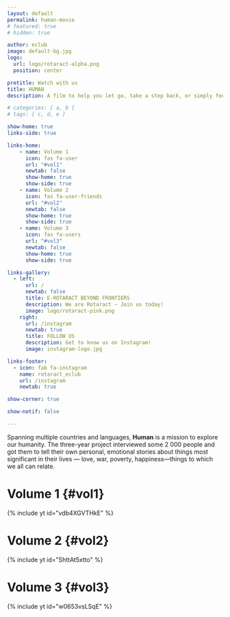 ```yaml
---
layout: default
permalink: human-movie
# featured: true
# hidden: true

author: eclub
image: default-bg.jpg
logo:
  url: logo/rotaract-alpha.png
  position: center

pretitle: Watch with us
title: HUMAN
description: A film to help you let go, take a step back, or simply feel connected to all of humanity.

# categories: [ a, b ]
# tags: [ c, d, e ]

show-home: true
links-side: true

links-home:
    - name: Volume 1
      icon: fas fa-user
      url: "#vol1"
      newtab: false
      show-home: true
      show-side: true
    - name: Volume 2
      icon: fas fa-user-friends
      url: "#vol2"
      newtab: false
      show-home: true
      show-side: true
    - name: Volume 3
      icon: fas fa-users
      url: "#vol3"
      newtab: false
      show-home: true
      show-side: true

links-gallery:
  - left:
      url: /
      newtab: false
      title: E-ROTARACT BEYOND FRONTIERS
      description: We are Rotaract – Join us today!
      image: logo/rotaract-pink.png
    right:
      url: /instagram
      newtab: true
      title: FOLLOW US
      description: Get to know us on Instagram!
      image: instagram-logo.jpg

links-footer:
  - icon: fab fa-instagram
    name: rotaract_eclub
    url: /instagram
    newtab: true

show-corner: true

show-notif: false

---
```


Spanning multiple countries and languages, **Human** is a mission to explore our humanity. The three-year project interviewed some 2 000 people and got them to tell their own personal, emotional stories about things most significant in their lives — love, war, poverty, happiness—things to which we all can relate.

# Volume 1 {#vol1}

{% include yt id="vdb4XGVTHkE" %}

# Volume 2 {#vol2}

{% include yt id="ShttAt5xtto" %}

# Volume 3 {#vol3}

{% include yt id="w0653vsLSqE" %}
